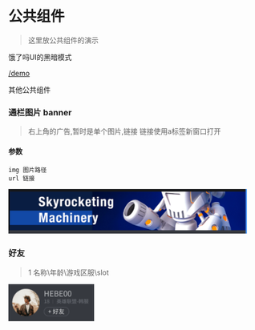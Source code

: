 # 公共组件

> 这里放公共组件的演示



饿了吗UI的黑暗模式

[/demo](http://localhost:3000/demo)

其他公共组件

### 通栏图片 banner

> 右上角的广告,暂时是单个图片,链接
> 链接使用a标签新窗口打开

#### 参数

``` 
img 图片路径
url 链接
```



![1589508923324](1589508923324.png)

### 好友

> 1 名称\年龄\游戏区服\slot

![1589509019178](1589509019178.png)